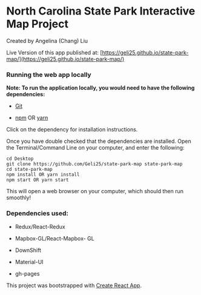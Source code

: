 # North Carolina State Park Interactive Map Project

Created by Angelina (Chang) Liu

Live Version of this app published at: [https://geli25.github.io/state-park-map/](https://geli25.github.io/state-park-map/)

### Running the web app locally ###

**Note: To run the application locally, you would need to have the following dependencies:**

* [Git](https://git-scm.com/book/en/v2/Getting-Started-Installing-Git)

* [npm](https://www.npmjs.com/get-npm) OR [yarn](https://yarnpkg.com/lang/en/docs/install/#windows-stable)

Click on the dependency for installation instructions.

Once you have double checked that the dependencies are installed. Open the Terminal/Command Line
on your computer, and enter the following:

```
cd Desktop
git clone https://github.com/Geli25/state-park-map state-park-map
cd state-park-map
npm install OR yarn install
npm start OR yarn start
```

This will open a web browser on your computer, which should then run smoothly!


### Dependencies used:

* Redux/React-Redux

* Mapbox-GL/React-Mapbox- GL

* DownShift

* Material-UI

* gh-pages

This project was bootstrapped with [Create React App](https://github.com/facebook/create-react-app).
